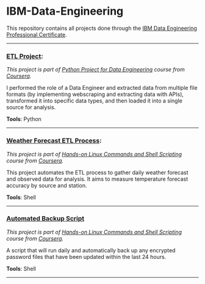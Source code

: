 # IBM-Data-Engineering
This repository contains all projects done through the [IBM Data Engineering Professional Certificate](https://www.coursera.org/professional-certificates/ibm-data-engineer).

---

### [ETL Project](https://github.com/GAlthobaity/IBM-Data-Engineering/tree/main/Python%20Project%20for%20Data%20Engineering): 
*This project is part of [Python Project for Data Engineering](https://www.coursera.org/learn/python-project-for-data-engineering) course from [Coursera](https://www.coursera.org/).*

I performed the role of a Data Engineer and extracted data from multiple file formats (by implementing webscraping and extracting data with APIs), transformed it into specific data types, and then loaded it into a single source for analysis. 

**Tools**: Python

---

### [Weather Forecast ETL Process](https://github.com/GAlthobaity/IBM-Data-Engineering/tree/main/Hands-on%20Linux%20Commands%20and%20Shell%20Scripting/Practice%20Project): 
*This project is part of [Hands-on Linux Commands and Shell Scripting](https://www.coursera.org/learn/hands-on-introduction-to-linux-commands-and-shell-scripting) course from [Coursera](https://www.coursera.org/).*

This project automates the ETL process to gather daily weather forecast and observed data for analysis. It aims to measure temperature forecast accuracy by source and station. 

**Tools**: Shell

---

### [Automated Backup Script](https://github.com/GAlthobaity/IBM-Data-Engineering/tree/main/Hands-on%20Linux%20Commands%20and%20Shell%20Scripting/Final%20Project)
*This project is part of [Hands-on Linux Commands and Shell Scripting](https://www.coursera.org/learn/hands-on-introduction-to-linux-commands-and-shell-scripting) course from [Coursera](https://www.coursera.org/).*

A script that will run daily and automatically back up any encrypted password files that have been updated within the last 24 hours.

**Tools**: Shell

--- 

